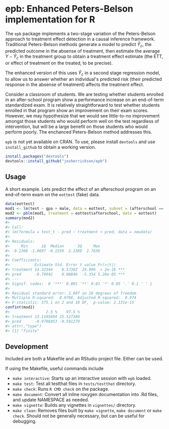 <!-- README.md is generated from README.Rmd. Please edit that file -->



# epb: Enhanced Peters-Belson implementation for R

The `epb` package implements a two-stage variation of the Peters-Belson approach to treatment effect detection in a causal inference
framework. Traditional Peters-Belson methods generate a model to predict $\hat{Y}_c$, the predicted outcome in the absense of treatment, then estimate
the average $Y - \hat{Y}_c$ in the treatment group to obtain a treatment effect estimate (the ETT, or effect of treatment on the treated, to be
precise).

The enhanced version of this uses $\hat{Y}_c$ in a second stage regression model, to allow us to answer whether an individual's predicted risk (their
predicted response in the absense of treatment) affects the treatment effect.

Consider a classroom of students. We are testing whether students enrolled in an after-school program show a performance increase on an end-of-term
standardized exam. It is relatively straightforward to test whether students enrolled in that program show an improvement on their exam
scores. However, we may hypothesize that we would see little-to-no improvement amongst those students who would perform well on the test regardless of
intervention, but will be a large benefit on those students who would perform poorly. The enchanced Peters-Belson method addresses this.

`epb` is not yet available on CRAN. To use, please install `devtools` and use `install_github` to obtain a working version.


```r
install.packages("devtools")
devtools::install_github("josherrickson/epb")
```

## Usage

A short example. Lets predict the effect of an afterschool program on an end-of-term exam on the `eottest` (fake) data.


```r
data(eottest)
mod1 <- lm(test ~ gpa + male, data = eottest, subset = (afterschool == 0))
mod2 <- pblm(mod1, treatment = eottest$afterschool, data = eottest)
summary(mod2)
#> 
#> Call:
#> lm(formula = test_t - pred ~ treatment + pred, data = newdata)
#> 
#> Residuals:
#>     Min      1Q  Median      3Q     Max 
#> -9.1368 -1.0697 -0.1559  2.2389  2.7636 
#> 
#> Coefficients:
#>           Estimate Std. Error t value Pr(>|t|)    
#> treatment 14.32344    0.57302  24.996  < 2e-16 ***
#> pred      -0.79942    0.08846  -5.354 5.26e-05 ***
#> ---
#> Signif. codes:  0 '***' 0.001 '**' 0.01 '*' 0.05 '.' 0.1 ' ' 1
#> 
#> Residual standard error: 2.697 on 18 degrees of freedom
#> Multiple R-squared:  0.9766,	Adjusted R-squared:  0.974 
#> F-statistic: 375.1 on 2 and 18 DF,  p-value: 2.131e-15
confint(mod2)
#>                2.5 %    97.5 %
#> treatment 13.1195694 15.527304
#> pred      -0.9788453 -0.591279
#> attr(,"type")
#> [1] "finite"
```

## Development

Included are both a Makefile and an RStudio project file. Either can be used.

If using the Makefile, useful commands include


- `make interactive`: Starts up an interactive session with `epb` loaded.
- `make test`: Test all testthat files in `tests/testthat` directory.
- `make check`: Runs `R CMD check` on the package.
- `make document`: Convert all inline roxygen documentation into .Rd files, and update NAMESPACE as needed.
- `make vignette`: Builds any vignettes in `vignettes/` directory.
- `make clean`: Removes files built by `make vignette`, `make document` or `make check`.  Should not be generally necessary, but can be useful for
   debugging.
